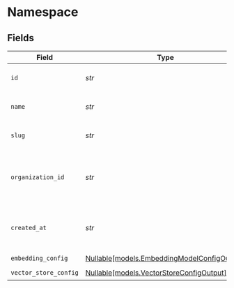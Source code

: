 # Namespace


## Fields

| Field                                                                                  | Type                                                                                   | Required                                                                               | Description                                                                            |
| -------------------------------------------------------------------------------------- | -------------------------------------------------------------------------------------- | -------------------------------------------------------------------------------------- | -------------------------------------------------------------------------------------- |
| `id`                                                                                   | *str*                                                                                  | :heavy_check_mark:                                                                     | The unique ID of the namespace.                                                        |
| `name`                                                                                 | *str*                                                                                  | :heavy_check_mark:                                                                     | The name of the namespace.                                                             |
| `slug`                                                                                 | *str*                                                                                  | :heavy_check_mark:                                                                     | The slug of the namespace.                                                             |
| `organization_id`                                                                      | *str*                                                                                  | :heavy_check_mark:                                                                     | The ID of the organization that owns the namespace.                                    |
| `created_at`                                                                           | *str*                                                                                  | :heavy_check_mark:                                                                     | The date and time the namespace was created.                                           |
| `embedding_config`                                                                     | [Nullable[models.EmbeddingModelConfigOutput]](../models/embeddingmodelconfigoutput.md) | :heavy_check_mark:                                                                     | N/A                                                                                    |
| `vector_store_config`                                                                  | [Nullable[models.VectorStoreConfigOutput]](../models/vectorstoreconfigoutput.md)       | :heavy_check_mark:                                                                     | N/A                                                                                    |